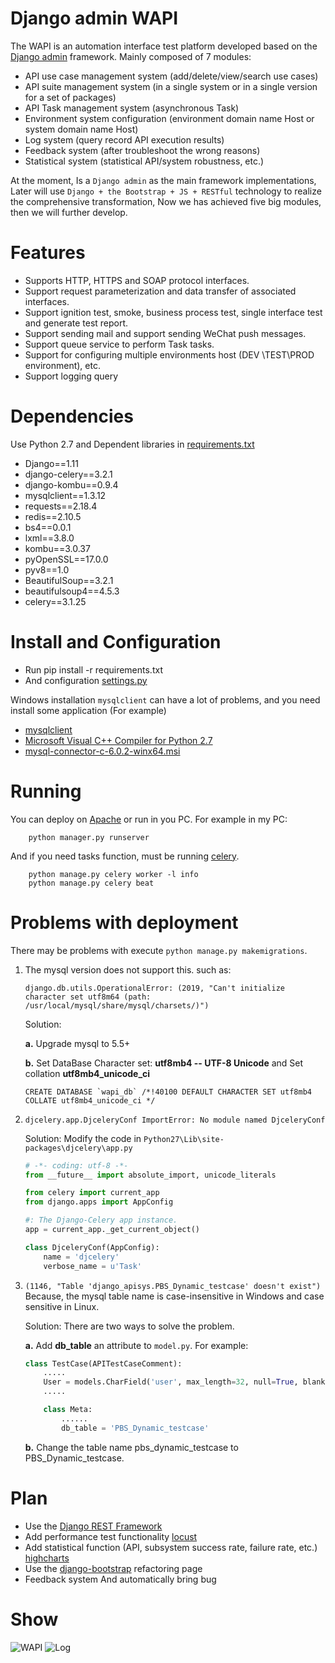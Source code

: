 # Django admin WAPI
The WAPI is an automation interface test platform
developed based on the [Django admin](https://docs.djangoproject.com/en/2.0/ref/contrib/admin/) framework.
Mainly composed of 7 modules:

- API use case management system (add/delete/view/search use cases)
- API suite management system (in a single system or in a single version for a set of packages)
- API Task management system (asynchronous Task)
- Environment system configuration (environment domain name Host or system domain name Host)
- Log system (query record API execution results)
- Feedback system (after troubleshoot the wrong reasons)
- Statistical system (statistical API/system robustness, etc.)

At the moment, Is a ` Django admin ` as the main framework implementations,
Later will use ` Django + the Bootstrap + JS + RESTful ` technology to realize the comprehensive transformation,
Now we has achieved five big modules, then we will further develop.

# Features
* Supports HTTP, HTTPS and SOAP protocol interfaces.
* Support request parameterization and data transfer of associated interfaces.
* Support ignition test, smoke, business process test, single interface test and generate test report.
* Support sending mail and support sending WeChat push messages.
* Support queue service to perform Task tasks.
* Support for configuring multiple environments host (DEV \TEST\PROD environment), etc.
* Support logging query

# Dependencies
Use Python 2.7 and
Dependent libraries in [requirements.txt](https://github.com/wangxinglong007/WAPI/blob/master/requirements.txt)
* Django==1.11
* django-celery==3.2.1
* django-kombu==0.9.4
* mysqlclient==1.3.12
* requests==2.18.4
* redis==2.10.5
* bs4==0.0.1
* lxml==3.8.0
* kombu==3.0.37
* pyOpenSSL==17.0.0
* pyv8==1.0
* BeautifulSoup==3.2.1
* beautifulsoup4==4.5.3
* celery==3.1.25


# Install and Configuration
* Run pip install -r requirements.txt
* And configuration [settings.py](https://github.com/wangxinglong007/WAPI/blob/master/ApiCaseSystem/settings.py)


Windows installation `mysqlclient` can have a lot of problems, and you need
install some application (For example)

* [mysqlclient](https://www.lfd.uci.edu/~gohlke/pythonlibs/#mysqlclient)
* [Microsoft Visual C++ Compiler for Python 2.7](https://www.microsoft.com/en-us/download/details.aspx?id=44266)
* [mysql-connector-c-6.0.2-winx64.msi](https://dev.mysql.com/downloads/connector/c/6.0.html)

# Running
You can deploy on [Apache](https://docs.djangoproject.com/en/1.11/howto/deployment/wsgi/modwsgi/) or run in you PC.
For example in my PC:

        python manager.py runserver
And if you need tasks function, must be running [celery](http://docs.celeryproject.org/en/3.1/django/index.html).

        python manage.py celery worker -l info
        python manage.py celery beat

# Problems with deployment
There may be problems with execute `python manage.py makemigrations`.
1.  The mysql version does not support this. such as:

    ```django.db.utils.OperationalError: (2019, "Can't initialize character set utf8m64 (path: /usr/local/mysql/share/mysql/charsets/)")```

    Solution:

    **a.** Upgrade mysql to 5.5+

    **b.** Set DataBase Character set:  **utf8mb4 -- UTF-8 Unicode** and Set collation **utf8mb4_unicode_ci**
       ```mysql
       CREATE DATABASE `wapi_db` /*!40100 DEFAULT CHARACTER SET utf8mb4 COLLATE utf8mb4_unicode_ci */
       ```

2.  `djcelery.app.DjceleryConf ImportError: No module named DjceleryConf`

    Solution: Modify the code in `Python27\Lib\site-packages\djcelery\app.py`
    ```python
    # -*- coding: utf-8 -*-
    from __future__ import absolute_import, unicode_literals

    from celery import current_app
    from django.apps import AppConfig

    #: The Django-Celery app instance.
    app = current_app._get_current_object()

    class DjceleryConf(AppConfig):
        name = 'djcelery'
        verbose_name = u'Task'
    ```

3.  `(1146, "Table 'django_apisys.PBS_Dynamic_testcase' doesn't exist")` Because, the mysql table name is case-insensitive in Windows and case sensitive in Linux.

    Solution: There are two ways to solve the problem.

    **a.** Add **db_table** an attribute to `model.py`. For example:
    ```python
    class TestCase(APITestCaseComment):
        .....
        User = models.CharField('user', max_length=32, null=True, blank=True)
        .....

        class Meta:
            ......
            db_table = 'PBS_Dynamic_testcase'
    ```

    **b.** Change the table name pbs_dynamic_testcase to PBS_Dynamic_testcase.

# Plan
* Use the [Django REST Framework](http://www.django-rest-framework.org/)
* Add performance test functionality [locust](https://docs.locust.io/en/latest/)
* Add statistical function (API, subsystem success rate, failure rate, etc.)  [highcharts](https://www.hcharts.cn/demo/highcharts)
* Use the [django-bootstrap](https://github.com/zostera/django-bootstrap4) refactoring page
* Feedback system And automatically bring bug

# Show
![WAPI](https://github.com/wangxinglong007/WAPI/blob/master/PBS_Dynamic/media/introduce_img/wapi.gif)
![Log](https://github.com/wangxinglong007/WAPI/blob/master/PBS_Dynamic/media/introduce_img/log.gif)
